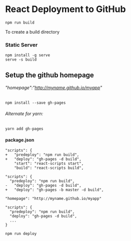 #  React Deployment to GitHub



 ```
 npm run build
 ```  
To create a build directory

### Static Server
 ```
 npm install -g serve
 serve -s build
 ```

## Setup the github homepage
###### "homepage":"http://myname.github.io/myapp"

```
npm install --save gh-pages
```
######  Alternate for yarn:
```
yarn add gh-pages
```

####  package.json

```
"scripts": {
+   "predeploy": "npm run build",
+   "deploy": "gh-pages -d build",
    "start": "react-scripts start",
    "build": "react-scripts build",    
```
```
"scripts": {
  "predeploy": "npm run build",
-   "deploy": "gh-pages -d build",
+   "deploy": "gh-pages -b master -d build",
```

```
"homepage": "http://myname.github.io/myapp"
```
```
"scripts": {
  "predeploy": "npm run build",
  "deploy": "gh-pages -d build",
  ...
}
```

```
npm run deploy

```
